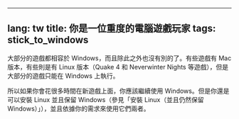 
---
lang: tw
title: 你是一位重度的電腦遊戲玩家
tags: stick_to_windows
---

大部分的遊戲都相容於 Windows，而且除此之外也沒有別的了。有些遊戲有 Mac 版本，有些則是有 Linux 版本（Quake 4 和 Neverwinter Nights 等遊戲），但是大部分的遊戲只能在 Windows 上執行。

所以如果你會花很多時間在新遊戲上面，你應該繼續使用 Windows。但是你還是可以安裝 Linux 並且保留 Windows（參見「安裝 Linux（並且仍然保留 Windows）」），並且依據你的需求來使用它們兩者。


